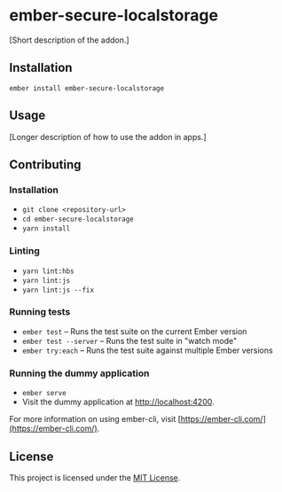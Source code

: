 ember-secure-localstorage
==============================================================================

[Short description of the addon.]

Installation
------------------------------------------------------------------------------

```
ember install ember-secure-localstorage
```


Usage
------------------------------------------------------------------------------

[Longer description of how to use the addon in apps.]


Contributing
------------------------------------------------------------------------------

### Installation

* `git clone <repository-url>`
* `cd ember-secure-localstorage`
* `yarn install`

### Linting

* `yarn lint:hbs`
* `yarn lint:js`
* `yarn lint:js --fix`

### Running tests

* `ember test` – Runs the test suite on the current Ember version
* `ember test --server` – Runs the test suite in "watch mode"
* `ember try:each` – Runs the test suite against multiple Ember versions

### Running the dummy application

* `ember serve`
* Visit the dummy application at [http://localhost:4200](http://localhost:4200).

For more information on using ember-cli, visit [https://ember-cli.com/](https://ember-cli.com/).

License
------------------------------------------------------------------------------

This project is licensed under the [MIT License](LICENSE.md).
